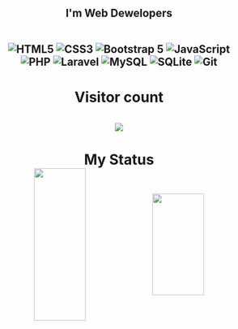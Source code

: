 <div align='center'>
  <h2>I'm Web Dewelopers<br/><br/>

  ![HTML5](https://img.shields.io/badge/html5-%23E34F26.svg?style=for-the-badge&logo=html5&logoColor=white)
  ![CSS3](https://img.shields.io/badge/css3-%231572B6.svg?style=for-the-badge&logo=css3&logoColor=white)
  ![Bootstrap 5](https://img.shields.io/badge/Bootstrap%205-0078d7.svg?style=for-the-badge&logo=bootstrap&logoColor=white)
  ![JavaScript](https://img.shields.io/badge/javascript-%23323330.svg?style=for-the-badge&logo=javascript&logoColor=%23F7DF1E)<br/>
  ![PHP](https://img.shields.io/badge/php-%23777BB4.svg?style=for-the-badge&logo=php&logoColor=white)
  ![Laravel](https://img.shields.io/badge/laravel-%23FF2D20.svg?style=for-the-badge&logo=laravel&logoColor=white)
  ![MySQL](https://img.shields.io/badge/mysql-%2300f.svg?style=for-the-badge&logo=mysql&logoColor=white)
  ![SQLite](https://img.shields.io/badge/sqlite-%2307405e.svg?style=for-the-badge&logo=sqlite&logoColor=white)
  ![Git](https://img.shields.io/badge/git-%23F05033.svg?style=for-the-badge&logo=git&logoColor=white)

  </h2>
</div>
  <h1 align="center">  Visitor count <br/><br/>
    <img src="https://profile-counter.glitch.me/elshodatc111/count.svg" />
  </h1>
  <h1 align="center"> My Status <br/>
    <img align="center"  width="45%" height="300px" src="https://github-readme-stats.vercel.app/api?username=elshodatc111&show_icons=true&theme=radical" >  
    <img align="center" width="45%" height="200px" src="https://github-readme-stats.vercel.app/api/top-langs/?username=elshodatc111&layout=compact" >
  </h1>
